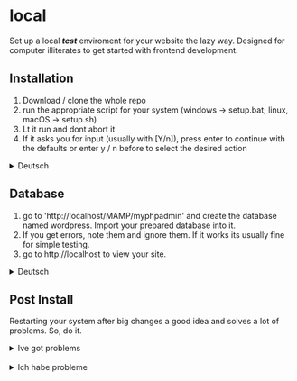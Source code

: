 # local
Set up a local ***test*** enviroment for your website the lazy way. 
Designed for computer illiterates to get started with frontend development.


## Installation
1. Download / clone the whole repo
2. run the appropriate script for your system (windows -> setup.bat; linux, macOS -> setup.sh)
3. Lt it run and dont abort it
4. If it asks you for input (usually with [Y/n]), press enter to continue with the defaults or enter y / n before to select the desired action

<details> <summary>Deutsch</summary>  

1. gesamten Ordner als zip herunterladen (Button "Alle dateien herunterladen") und in einen beliebigen ordner entpacken   
  
2. setup batch skript ausführen (doppelklicken)   
  
3. Laufen lassen, nicht abbrechen.   
  
4. Bei fragen nach user input [Y/n] 'enter' drücken um die groß geschriebene option auszuwählen, sonst einfach 'yes', 'no', 'y' bzw 'n' für die entsprechende option drücken  
   
</details>


## Database
1. go to 'http://localhost/MAMP/myphpadmin' and create the database named wordpress. Import your prepared database into it.
2. If you get errors, note them and ignore them. If it works its usually fine for simple testing.
3. go to http://localhost to view your site. 

<details> <summary>Deutsch</summary> 

1. Bei myphp (url: http://localhost/MAMP/myphpadmin ) eine datenbank "wordpress" anlegen, draufklicken, dann auf "importieren" klicken. wordpress.sql.zip auswählen und hochladen   
  
2. fehler notieren, dann ignorieren   
  
3. gehe auf http://localhost um deine seite zu sehen.
</details>

## Post Install
Restarting your system after big changes a good idea and solves a lot of problems. So, do it.
<br>

<details> <summary>Ive got problems</summary> 
  
  Thats unfortunate, but acceptance is always the first step. Moving on then:

  <br>

  ### P: The installation of program __ doesnt continue
  S: Wait for it. In case of windows, try to press enter. Maybe chocolatery needed confirmation.
  
  
  
  ### P: 'www.zip' is missing
  S: You need to provide contents for your www or htdocs folder. The zip should contain the files directly, not inside www folder.
  
  
  
  ### P: MAMP throws some errors
  S: But does the webserver work anyway? If no, restart your system. If its still not working, run the script again.
  
  
  
  ### P: localhost redirect to the live wordpress page
  S: Change the site adress locally and then CLEAR THE BROWSER CACHE.
  
</details>

<br>

<details> <summary>Ich habe probleme</summary> 
  
  Das ist schade, aber akzeptanz ist der erste schritt hin zur lösung.
  
  <br>
  
  ### P: Die Installation von Programm _ geht nicht weiter
  L: Braucht ggf mal eine Bestätigung, einmal Enter drücken. Kann aber auch einfach mal lange dauern.



  ### P: 'www.zip' fehlt
  L: schau nach ob du die zipdatei mit heruntergeladen hast; liegt sie im selben ordner wie 'setup.bat' ?

  

  ### P: MAMP zeigt mir komische fehler an
  L: System neustarten. Wenn immer noch probleme auftreten: skript nochmal laufen lassen.

  

  ### P: Localhost leitet auf die originale website weiter
  L: Browsercache leeren.

  

  ### P: Wie geht xy, Z geht nicht (!) und ähnliches
  L: Googeln, Dokumentation lesen. #giyf \
  Das meiste löst sich so fix. Wenn nicht, einfach Fragen :)
</details>
